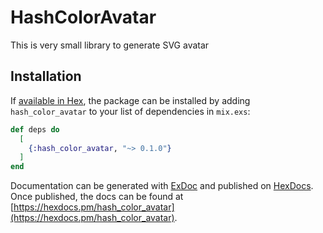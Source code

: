 # HashColorAvatar

This is very small library to generate SVG avatar




## Installation

If [available in Hex](https://hex.pm/docs/publish), the package can be installed
by adding `hash_color_avatar` to your list of dependencies in `mix.exs`:

```elixir
def deps do
  [
    {:hash_color_avatar, "~> 0.1.0"}
  ]
end
```

Documentation can be generated with [ExDoc](https://github.com/elixir-lang/ex_doc)
and published on [HexDocs](https://hexdocs.pm). Once published, the docs can
be found at [https://hexdocs.pm/hash_color_avatar](https://hexdocs.pm/hash_color_avatar).

